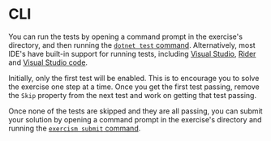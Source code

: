 # CLI

You can run the tests by opening a command prompt in the exercise's directory, and then running the [`dotnet test` command][docs-dotnet-test]. Alternatively, most IDE's have built-in support for running tests, including [Visual Studio][docs-run-unit-tests-visual-studio], [Rider][docs-run-unit-tests-rider] and [Visual Studio code][docs-run-unit-tests-visual-studio-code].

Initially, only the first test will be enabled. This is to encourage you to solve the exercise one step at a time. Once you get the first test passing, remove the `Skip` property from the next test and work on getting that test passing.

Once none of the tests are skipped and they are all passing, you can submit your solution by opening a command prompt in the exercise's directory and 
running the [`exercism submit` command][docs-exercism-cli].

[docs-dotnet-test]: https://docs.microsoft.com/en-us/dotnet/core/tools/dotnet-test?tabs=netcore21
[docs-exercism-cli]: https://exercism.io/cli
[docs-run-unit-tests-visual-studio]: https://docs.microsoft.com/en-us/visualstudio/test/run-unit-tests-with-test-explorer?view=vs-2019
[docs-run-unit-tests-visual-studio-code]: https://github.com/OmniSharp/omnisharp-vscode/wiki/How-to-run-and-debug-unit-tests
[docs-run-unit-tests-rider]: https://www.jetbrains.com/help/rider/Unit_Testing_in_Solution.html
